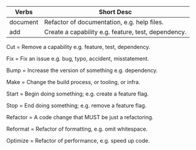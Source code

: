 Verbs | Short Desc
----|----
document | Refactor of documentation, e.g. help files.
add | Create a capability e.g. feature, test, dependency.

Cut = Remove a capability e.g. feature, test, dependency.

Fix = Fix an issue e.g. bug, typo, accident, misstatement.

Bump = Increase the version of something e.g. dependency.

Make = Change the build process, or tooling, or infra.

Start = Begin doing something; e.g. create a feature flag.

Stop = End doing something; e.g. remove a feature flag.

Refactor = A code change that MUST be just a refactoring.

Reformat = Refactor of formatting, e.g. omit whitespace.

Optimize = Refactor of performance, e.g. speed up code.


